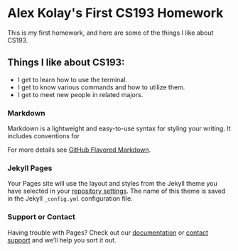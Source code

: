 # Alex Kolay's First CS193 Homework

This is my first homework, and here are some of the things I like about CS193.


## Things I like about CS193:

- I get to learn how to use the terminal.
- I get to know various commands and how to utilize them.
- I get to meet new people in related majors.


### Markdown 

Markdown is a lightweight and easy-to-use syntax for styling your writing. It includes conventions for

For more details see [GitHub Flavored Markdown](https://guides.github.com/features/mastering-markdown/).

### Jekyll Pages

Your Pages site will use the layout and styles from the Jekyll theme you have selected in your [repository settings](https://github.com/kalutes/CS193_Fall18_Lab1/settings). The name of this theme is saved in the Jekyll `_config.yml` configuration file.

### Support or Contact

Having trouble with Pages? Check out our [documentation](https://help.github.com/categories/github-pages-basics/) or [contact support](https://github.com/contact) and we’ll help you sort it out.
